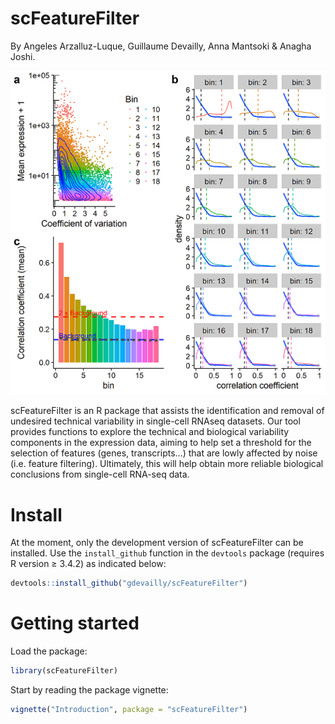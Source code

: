 # scFeatureFilter
By Angeles Arzalluz-Luque, Guillaume Devailly, Anna Mantsoki & Anagha Joshi.

![scFeatureFilter outputs](figure1_small.png)


scFeatureFilter is an R package that assists the identification and removal of undesired technical variability in single-cell RNAseq datasets. Our tool provides functions to explore the technical and biological variability components in the expression data, aiming to help set a threshold for the selection of features (genes, transcripts...) that are lowly affected by noise (i.e. feature filtering). Ultimately, this will help obtain more reliable biological conclusions from single-cell RNA-seq data.

# Install
At the moment, only the development version of scFeatureFilter can be installed. Use the `install_github` function in the `devtools` package (requires R version ≥ 3.4.2) as indicated below:
```R
devtools::install_github("gdevailly/scFeatureFilter")
```

# Getting started
Load the package:
```R
library(scFeatureFilter)
```

Start by reading the package vignette:
```R
vignette("Introduction", package = "scFeatureFilter")
```

